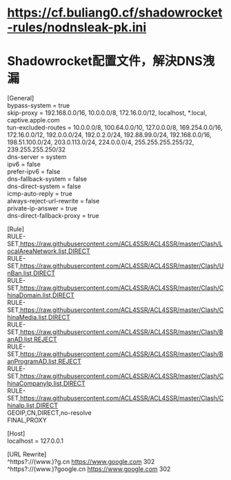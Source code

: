 # https://cf.buliang0.cf/shadowrocket-rules/nodnsleak-pk.ini
# Shadowrocket配置文件，解決DNS洩漏
[General]<br>
bypass-system = true<br>
skip-proxy = 192.168.0.0/16, 10.0.0.0/8, 172.16.0.0/12, localhost, *.local, captive.apple.com<br>
tun-excluded-routes = 10.0.0.0/8, 100.64.0.0/10, 127.0.0.0/8, 169.254.0.0/16, 172.16.0.0/12, 192.0.0.0/24, 192.0.2.0/24, 192.88.99.0/24, 192.168.0.0/16, 198.51.100.0/24, 203.0.113.0/24, 224.0.0.0/4, 255.255.255.255/32, 239.255.255.250/32<br>
dns-server = system<br>
ipv6 = false<br>
prefer-ipv6 = false<br>
dns-fallback-system = false<br>
dns-direct-system = false<br>
icmp-auto-reply = true<br>
always-reject-url-rewrite = false<br>
private-ip-answer = true<br>
dns-direct-fallback-proxy = true<br>

[Rule]<br>
RULE-SET,https://raw.githubusercontent.com/ACL4SSR/ACL4SSR/master/Clash/LocalAreaNetwork.list,DIRECT<br>
RULE-SET,https://raw.githubusercontent.com/ACL4SSR/ACL4SSR/master/Clash/UnBan.list,DIRECT<br>
RULE-SET,https://raw.githubusercontent.com/ACL4SSR/ACL4SSR/master/Clash/ChinaDomain.list,DIRECT<br>
RULE-SET,https://raw.githubusercontent.com/ACL4SSR/ACL4SSR/master/Clash/ChinaMedia.list,DIRECT<br>
RULE-SET,https://raw.githubusercontent.com/ACL4SSR/ACL4SSR/master/Clash/BanAD.list,REJECT<br>
RULE-SET,https://raw.githubusercontent.com/ACL4SSR/ACL4SSR/master/Clash/BanProgramAD.list,REJECT<br>
RULE-SET,https://raw.githubusercontent.com/ACL4SSR/ACL4SSR/master/Clash/ChinaCompanyIp.list,DIRECT<br>
RULE-SET,https://raw.githubusercontent.com/ACL4SSR/ACL4SSR/master/Clash/ChinaIp.list,DIRECT<br>
GEOIP,CN,DIRECT,no-resolve<br>
FINAL,PROXY<br>

[Host]<br>
localhost = 127.0.0.1<br>

[URL Rewrite]<br>
^https?://(www.)?g.cn https://www.google.com 302<br>
^https?://(www.)?google.cn https://www.google.com 302<br>
